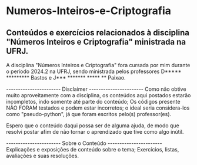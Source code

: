 # Numeros-Inteiros-e-Criptografia
Conteúdos e exercícios relacionados à disciplina "Números Inteiros e Criptografia" ministrada na UFRJ.
------------------------------------------------------------------------------------------------------------
A disciplina "Números Inteiros e Criptografia" fora cursada por mim durante o período 2024.2 na UFRJ, sendo ministrada pelos professores D***** ********* Bastos e J*** ******* ***** ** Paixao.

----------------------- Disclaimer -----------------------
Como não obtive muito aproveitamente com a disciplina, os conteúdos aqui postados estarão incompletos, indo somente até parte do conteúdo;
Os códigos presente NÃO FORAM testados e podem estar incorretos; o ideal seria considera-los como "pseudo-python", já que foram escritos pelo(s) professor(es).

Espero que o conteúdo daqui possa ser de alguma ajuda, de modo que resolvi postar afim de não tornar o aprendizado que tive como algo inútil.

----------------------- Sobre o Conteúdo -----------------------
Explicações e exposições de conteúdo sobre  o tema;
Exercícios, listas, avaliações e suas resoluções.
